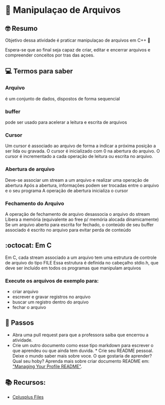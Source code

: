 # :wave: Manipulaçao de Arquivos 

## 🤓 Resumo

Objetivo dessa atividade é praticar manipulaçao de arquivos em C++ 🚀

Espera-se que ao final seja capaz de criar, editar e encerrar arquivos e compreender conceitos por tras das açoes. 

## 💻 Termos para saber

### Arquivo 
é um conjunto de dados, dispostos de forma sequencial

### buffer 
pode ser usado para acelerar a leitura e escrita de arquivos

### Cursor
Um cursor é associado ao arquivo de forma a indicar a próxima posição a ser lida ou gravada.
O cursor é inicializado com 0 na abertura do arquivo.
O cursor é incrementado a cada operação de leitura ou escrita no arquivo.

### Abertura de arquivo
Deve-se associar um stream a um arquivo e realizar uma operação de abertura 
Após a abertura, informações podem ser trocadas entre o arquivo e o seu programa 
A operação de abertura inicializa o cursor

### Fechamento do Arquivo
A operação de fechamento de arquivo desassocia o arquivo do stream 
Libera a memória (equivalente ao free p/ memória alocada dinamicamente) 
Se um arquivo aberto para escrita for fechado, o conteúdo de seu buffer associado é escrito no arquivo para evitar perda de conteúdo

## :octocat: Em C

Em C, cada stream associado a um arquivo tem uma estrutura de controle de arquivo do tipo FILE 
Essa estrutura é definida no cabeçalho stdio.h, que deve ser incluído em todos os programas que manipulam arquivos

### Execute os arquivos de exemplo para:

- criar arquivo
- escrever e gravar registros no arquivo
- buscar um registro dentro do arquivo
- fechar o arquivo

## 📝 Passos

* Abra uma pull request para que a professora saiba que encerrou a atividade.  
* Crie um outro documento como esse tipo markdown para escrever o que aprendeu ou que ainda tem duvida. * Crie seu README pessoal. Deixe o mundo saber mais sobre voce. O que gostaria de aprender? Qual seu hoby? Aprenda mais sobre criar documento README em: ["Managing Your Profile README"](https://docs.github.com/en/github/setting-up-and-managing-your-github-profile/managing-your-profile-readme).

## 📚  Recursos: 
* [Cplusplus Files](http://www.cplusplus.com/doc/tutorial/files/) 


